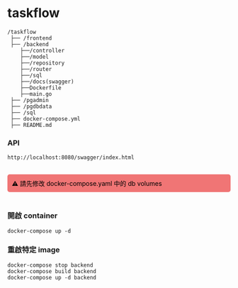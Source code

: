﻿# taskflow

```
/taskflow
 ├── /frontend
 ├── /backend
    ├──/controller
    ├──/model
    ├──/repository
    ├──/router
    ├──/sql
    ├──/docs(swagger)
    ├──Dockerfile
    ├──main.go
 ├── /pgadmin
 ├── /pgdbdata
 ├── /sql
 ├── docker-compose.yml
 ├── README.md
```

### API

```
http://localhost:8080/swagger/index.html
```

</br>

<div style="background-color: #f07575; padding: 10px; border-radius: 5px;color: black;">
    <strong ;">⚠️</strong> 請先修改 docker-compose.yaml 中的 db volumes
</div> </br>

### 開啟 container

```
docker-compose up -d
```

### 重啟特定 image

```
docker-compose stop backend
docker-compose build backend
docker-compose up -d backend
```
